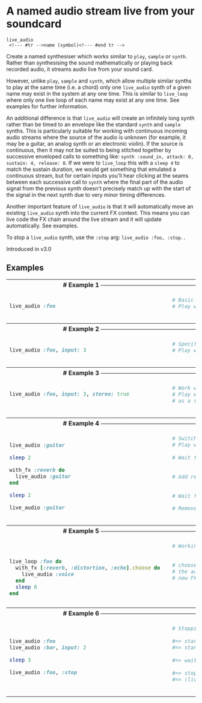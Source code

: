 # A named audio stream live from your soundcard

```
live_audio 
 <!--- #tr -->name (symbol)<!--- #end tr -->
```


Create a named synthesiser which works similar to `play`, `sample` or `synth`. Rather than synthesising the sound mathematically or playing back recorded audio, it streams audio live from your sound card.

However, unlike `play`, `sample` and `synth`, which allow multiple similar synths to play at the same time (i.e. a chord) only one `live_audio` synth of a given name may exist in the system at any one time. This is similar to `live_loop` where only one live loop of each name may exist at any one time. See examples for further information.

An additional difference is that `live_audio` will create an infinitely long synth rather than be timed to an envelope like the standard `synth` and `sample` synths. This is particularly suitable for working with continuous incoming audio streams where the source of the audio is unknown (for example, it may be a guitar, an analog synth or an electronic violin). If the source is continuous, then it may not be suited to being stitched together by successive enveloped calls to something like: `synth :sound_in, attack: 0, sustain: 4, release: 0`. If we were to `live_loop` this with a `sleep 4` to match the sustain duration, we would get something that emulated a continuous stream, but for certain inputs you'll hear clicking at the seams between each successive call to `synth` where the final part of the audio signal from the previous synth doesn't precisely match up with the start of the signal in the next synth due to very minor timing differences.

Another important feature of `live_audio` is that it will automatically move an existing `live_audio` synth into the current FX context. This means you can live code the FX chain around the live stream and it will update automatically. See examples.

To stop a `live_audio` synth, use the `:stop` arg: `live_audio :foo, :stop`.
.


Introduced in v3.0

## Examples

<table class="examples">
<tr>
<th colspan="2" class="even head"># Example 1 ──────────────────────────────────────────────────────</th>
</tr>
<tr>
<td class="even">

```ruby

live_audio :foo 



```

</td>
<td class="even">

<!--- #tr -->
```ruby
# Basic usage
# Play whatever audio is coming into the sound card on input 1



```
<!--- #end tr -->

</td>
</tr>
<tr>
<th colspan="2" class="odd head"># Example 2 ──────────────────────────────────────────────────────</th>
</tr>
<tr>
<td class="odd">

```ruby

live_audio :foo, input: 3 



```

</td>
<td class="odd">

<!--- #tr -->
```ruby
# Specify an input
# Play whatever audio is coming into the sound card on input 3



```
<!--- #end tr -->

</td>
</tr>
<tr>
<th colspan="2" class="even head"># Example 3 ──────────────────────────────────────────────────────</th>
</tr>
<tr>
<td class="even">

```ruby

live_audio :foo, input: 3, stereo: true 
                                        



```

</td>
<td class="even">

<!--- #tr -->
```ruby
# Work with stereo input
# Play whatever audio is coming into the sound card on inputs 3 and 4
# as a stereo stream



```
<!--- #end tr -->

</td>
</tr>
<tr>
<th colspan="2" class="odd head"># Example 4 ──────────────────────────────────────────────────────</th>
</tr>
<tr>
<td class="odd">

```ruby

live_audio :guitar    

sleep 2               

with_fx :reverb do
  live_audio :guitar  
end

sleep 2               

live_audio :guitar    



```

</td>
<td class="odd">

<!--- #tr -->
```ruby
# Switching audio contexts (i.e. changing FX)
# Play whatever audio is coming into the sound card on input 1
 
# Wait for 2 seconds then...
 
 
# Add reverb to the audio from input 1
 
 
# Wait for another 2 seconds then...
 
# Remove the reverb from input 1



```
<!--- #end tr -->

</td>
</tr>
<tr>
<th colspan="2" class="even head"># Example 5 ──────────────────────────────────────────────────────</th>
</tr>
<tr>
<td class="even">

```ruby


live_loop :foo do
  with_fx [:reverb, :distortion, :echo].choose do  
    live_audio :voice                              
  end                                              
  sleep 8
end


```

</td>
<td class="even">

<!--- #tr -->
```ruby
# Working with live_loops
 
 
# chooses a new FX each time round the live loop
# the audio stream from input 1 will be moved to the
# new FX and the old FX will complete and finish as normal.
 
 



```
<!--- #end tr -->

</td>
</tr>
<tr>
<th colspan="2" class="odd head"># Example 6 ──────────────────────────────────────────────────────</th>
</tr>
<tr>
<td class="odd">

```ruby


live_audio :foo           
live_audio :bar, input: 2 

sleep 3                   

live_audio :foo, :stop    
                          



```

</td>
<td class="odd">

<!--- #tr -->
```ruby
# Stopping
 
#=> start playing audio from input 1
#=> start playing audio from input 2
 
#=> wait for 3s...
 
#=> stop playing audio from input 1
#=> (live_audio :bar is still playing)



```
<!--- #end tr -->

</td>
</tr>
</table>

